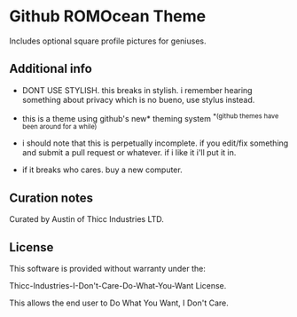 # Github ROMOcean Theme

Includes optional square profile pictures for geniuses.

## Additional info

* DONT USE STYLISH. this breaks in stylish. i remember hearing something about privacy which is no bueno, use stylus instead.

* this is a theme using github's new* theming system
<sup>\*(github themes have been around for a while)</sup>

* i should note that this is perpetually incomplete. if you edit/fix something and submit a pull request or whatever. if i like it i'll put it in.

* if it breaks who cares. buy a new computer.

## Curation notes

Curated by Austin of Thicc Industries LTD.

## License

This software is provided without warranty under the:

Thicc-Industries-I-Don't-Care-Do-What-You-Want License.

This allows the end user to Do What You Want, I Don't Care.